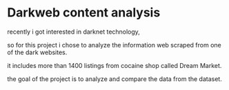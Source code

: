 # Darkweb content analysis

recently i got interested in darknet technology, 

so for this project i chose to analyze the information web scraped from one of the dark websites. 

it includes more than 1400 listings from cocaine shop called Dream Market. 

the goal of the project is to analyze and compare the data from the dataset.
